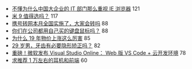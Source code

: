 - [不懂为什么中国大企业的 IT 部门那么重视 IE 浏览器](https://www.v2ex.com/t/616305) 121
- [米 9 值得选吗？](https://www.v2ex.com/t/616298) 117
- [携号转网本月全国实施了，大家会转吗](https://www.v2ex.com/t/616459) 88
- [你们在公司都用自己买的键盘鼠标吗？](https://www.v2ex.com/t/616304) 88
- [为什么 19 年物价上涨这么厉害](https://www.v2ex.com/t/616558) 85
- [29 岁男，牙齿有必要隐形矫正吗？](https://www.v2ex.com/t/616360) 82
- [重磅！微软发布 Visual Studio Online： Web 版 VS Code + 云开发环境](https://www.v2ex.com/t/616296) 78
- [求推荐 1 万左右的耳机和前端](https://www.v2ex.com/t/616302) 60